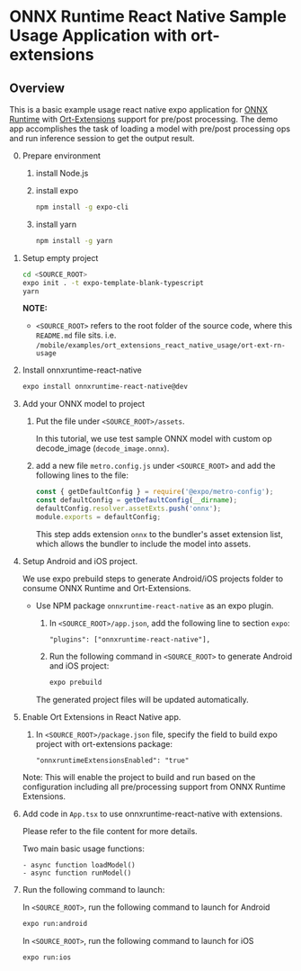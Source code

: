 # ONNX Runtime React Native Sample Usage Application with ort-extensions

## Overview

This is a basic example usage react native expo application for [ONNX Runtime](https://github.com/microsoft/onnxruntime) with [Ort-Extensions](https://github.com/microsoft/onnxruntime-extensions) support for pre/post processing. The demo app accomplishes the task of loading a model with pre/post processing ops and run inference session to get the output result.

0. Prepare environment
    1. install Node.js
    2. install expo

        ```sh
        npm install -g expo-cli
        ```

    3. install yarn

        ```sh
        npm install -g yarn
        ```

1. Setup empty project

   ```sh
   cd <SOURCE_ROOT>
   expo init . -t expo-template-blank-typescript
   yarn
   ```

   **NOTE:**
   - `<SOURCE_ROOT>` refers to the root folder of the source code, where this `README.md` file sits.
   i.e. `/mobile/examples/ort_extensions_react_native_usage/ort-ext-rn-usage`

2. Install onnxruntime-react-native

    ```sh
    expo install onnxruntime-react-native@dev
    ```
3. Add your ONNX model to project

    1. Put the file under `<SOURCE_ROOT>/assets`.

       In this tutorial, we use test sample ONNX model with custom op decode_image (`decode_image.onnx`).

    2. add a new file `metro.config.js` under `<SOURCE_ROOT>` and add the following lines to the file:

       ```js
       const { getDefaultConfig } = require('@expo/metro-config');
       const defaultConfig = getDefaultConfig(__dirname);
       defaultConfig.resolver.assetExts.push('onnx');
       module.exports = defaultConfig;
       ```

       This step adds extension `onnx` to the bundler's asset extension list, which allows the bundler to include the model into assets.

4. Setup Android and iOS project.

    We use expo prebuild steps to generate Android/iOS projects folder to consume ONNX Runtime and Ort-Extensions.

    - Use NPM package `onnxruntime-react-native` as an expo plugin.
        1. In `<SOURCE_ROOT>/app.json`, add the following line to section `expo`:

           ```
           "plugins": ["onnxruntime-react-native"],
           ```

        2. Run the following command in `<SOURCE_ROOT>` to generate Android and iOS project:

            ```sh
            expo prebuild
            ```

        The generated project files will be updated automatically.

5. Enable Ort Extensions in React Native app.
   1. In `<SOURCE_ROOT>/package.json` file, specify the field to build expo project with ort-extensions package:

        ```
        "onnxruntimeExtensionsEnabled": "true"
        ```
    Note: This will enable the project to build and run based on the configuration including all pre/processing support 
    from ONNX Runtime Extensions.

6. Add code in `App.tsx` to use onnxruntime-react-native with extensions.

    Please refer to the file content for more details.

    Two main basic usage functions:
    ```
    - async function loadModel()
    - async function runModel()
    ```

7. Run the following command to launch:

    In `<SOURCE_ROOT>`, run the following command to launch for Android

    ```sh
    expo run:android
    ```

    In `<SOURCE_ROOT>`, run the following command to launch for iOS

    ```sh
    expo run:ios
    ```
